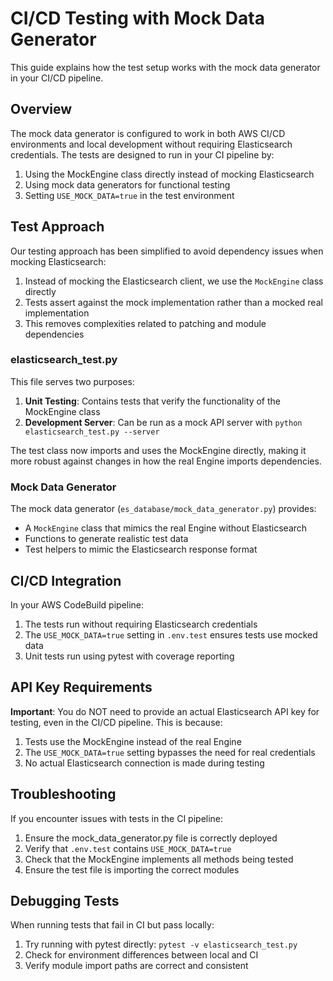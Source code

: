 # CI/CD Testing with Mock Data Generator

This guide explains how the test setup works with the mock data generator in your CI/CD pipeline.

## Overview

The mock data generator is configured to work in both AWS CI/CD environments and local development without requiring Elasticsearch credentials. The tests are designed to run in your CI pipeline by:

1. Using the MockEngine class directly instead of mocking Elasticsearch
2. Using mock data generators for functional testing
3. Setting `USE_MOCK_DATA=true` in the test environment

## Test Approach

Our testing approach has been simplified to avoid dependency issues when mocking Elasticsearch:

1. Instead of mocking the Elasticsearch client, we use the `MockEngine` class directly
2. Tests assert against the mock implementation rather than a mocked real implementation
3. This removes complexities related to patching and module dependencies

### elasticsearch_test.py

This file serves two purposes:

1. **Unit Testing**: Contains tests that verify the functionality of the MockEngine class
2. **Development Server**: Can be run as a mock API server with `python elasticsearch_test.py --server`

The test class now imports and uses the MockEngine directly, making it more robust against changes in how the real Engine imports dependencies.

### Mock Data Generator

The mock data generator (`es_database/mock_data_generator.py`) provides:

- A `MockEngine` class that mimics the real Engine without Elasticsearch
- Functions to generate realistic test data
- Test helpers to mimic the Elasticsearch response format

## CI/CD Integration

In your AWS CodeBuild pipeline:

1. The tests run without requiring Elasticsearch credentials
2. The `USE_MOCK_DATA=true` setting in `.env.test` ensures tests use mocked data
3. Unit tests run using pytest with coverage reporting

## API Key Requirements

**Important**: You do NOT need to provide an actual Elasticsearch API key for testing, even in the CI/CD pipeline. This is because:

1. Tests use the MockEngine instead of the real Engine
2. The `USE_MOCK_DATA=true` setting bypasses the need for real credentials
3. No actual Elasticsearch connection is made during testing

## Troubleshooting

If you encounter issues with tests in the CI pipeline:

1. Ensure the mock_data_generator.py file is correctly deployed
2. Verify that `.env.test` contains `USE_MOCK_DATA=true`
3. Check that the MockEngine implements all methods being tested
4. Ensure the test file is importing the correct modules

## Debugging Tests

When running tests that fail in CI but pass locally:

1. Try running with pytest directly: `pytest -v elasticsearch_test.py`
2. Check for environment differences between local and CI
3. Verify module import paths are correct and consistent 
